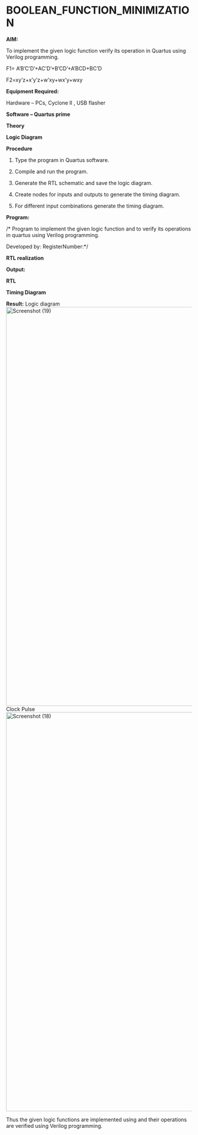 # BOOLEAN_FUNCTION_MINIMIZATION

**AIM:**

To implement the given logic function verify its operation in Quartus using Verilog programming.

F1= A’B’C’D’+AC’D’+B’CD’+A’BCD+BC’D 

F2=xy’z+x’y’z+w’xy+wx’y+wxy

**Equipment Required:**

Hardware – PCs, Cyclone II , USB flasher

**Software – Quartus prime**

**Theory**

**Logic Diagram**

**Procedure**

1.	Type the program in Quartus software.

2.	Compile and run the program.

3.	Generate the RTL schematic and save the logic diagram.

4.	Create nodes for inputs and outputs to generate the timing diagram.

5.	For different input combinations generate the timing diagram.


**Program:**

/* Program to implement the given logic function and to verify its operations in quartus using Verilog programming. 

Developed by: RegisterNumber:*/


**RTL realization**

**Output:**

**RTL**

**Timing Diagram**

**Result:**
Logic diagram
<img width="1920" height="1080" alt="Screenshot (19)" src="https://github.com/user-attachments/assets/901a24d8-c5d7-4ad9-ba2d-e140e0debd9c" />
Clock Pulse
<img width="1920" height="1080" alt="Screenshot (18)" src="https://github.com/user-attachments/assets/d3d0cf22-9625-41ec-93a8-f9e10579cf7a" />


Thus the given logic functions are implemented using and their operations are verified using Verilog programming.

